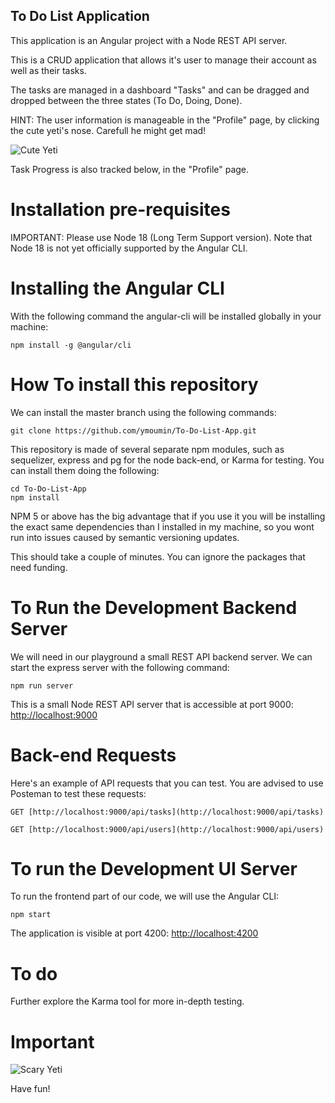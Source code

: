 
##  To Do List Application

This application is an Angular project with a Node REST API server.

This is a CRUD application that allows it's user to manage their account as well as their tasks.

The tasks are managed in a dashboard "Tasks" and can be dragged and dropped between the three states (To Do, Doing, Done).

HINT: The user information is manageable in the "Profile" page, by clicking the cute yeti's nose. Carefull he might get mad!

![Cute Yeti](https://i.imgur.com/vIbYxhU.png)

Task Progress is also tracked below, in the "Profile" page.


# Installation pre-requisites

IMPORTANT: Please use Node 18 (Long Term Support version). Note that Node 18 is not yet officially supported by the Angular CLI.

# Installing the Angular CLI

With the following command the angular-cli will be installed globally in your machine:

    npm install -g @angular/cli


# How To install this repository

We can install the master branch using the following commands:

    git clone https://github.com/ymoumin/To-Do-List-App.git

This repository is made of several separate npm modules, such as sequelizer, express and pg for the node back-end, or Karma for testing. You can install them doing the following:

    cd To-Do-List-App
    npm install

NPM 5 or above has the big advantage that if you use it you will be installing the exact same dependencies than I installed in my machine, so you wont run into issues caused by semantic versioning updates.

This should take a couple of minutes. You can ignore the packages that need funding.

# To Run the Development Backend Server

We will need in our playground a small REST API backend server. We can start the express server with the following command:

    npm run server

This is a small Node REST API server that is accessible at port 9000: [http://localhost:9000](http://localhost:9000)

# Back-end Requests

Here's an example of API requests that you can test. You are advised to use Posteman to test these requests:

    GET [http://localhost:9000/api/tasks](http://localhost:9000/api/tasks)

    GET [http://localhost:9000/api/users](http://localhost:9000/api/users)

# To run the Development UI Server

To run the frontend part of our code, we will use the Angular CLI:

    npm start

The application is visible at port 4200: [http://localhost:4200](http://localhost:4200)

# To do

Further explore the Karma tool for more in-depth testing.

# Important

![Scary Yeti](https://i.imgur.com/aDX3WP5m.png)

Have fun!

